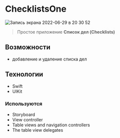 # ChecklistsOne
![Запись экрана 2022-06-29 в 20 30 52](https://user-images.githubusercontent.com/35374510/176500022-852b8370-1c9f-484b-a98f-3e1e31e217af.gif)

> Простое приложение **Список дел (Checklists)**

## Возможности
- добавление и удаление списка дел

## Технологии
- Swift
- UIKit
### Используются
- Storyboard
- View controller
- Table views and navigation controllers
- The table view delegates

